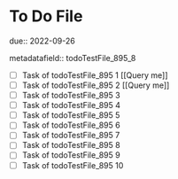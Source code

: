 # To Do File

due:: 2022-09-26

metadatafield:: todoTestFile_895_8

- [ ] Task of todoTestFile_895 1 [[Query me]]
- [ ] Task of todoTestFile_895 2 [[Query me]]
- [ ] Task of todoTestFile_895 3
- [ ] Task of todoTestFile_895 4
- [ ] Task of todoTestFile_895 5
- [ ] Task of todoTestFile_895 6
- [ ] Task of todoTestFile_895 7
- [ ] Task of todoTestFile_895 8
- [ ] Task of todoTestFile_895 9
- [ ] Task of todoTestFile_895 10